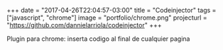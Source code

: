 +++
date = "2017-04-26T22:04:57-03:00"
title = "Codeinjector"
tags = ["javascript", "chrome"]
image = "portfolio/chrome.png"
projecturl = "https://github.com/dannielarriola/codeinjector"
+++

Plugin para chrome: inserta codigo al final de cualquier pagina

